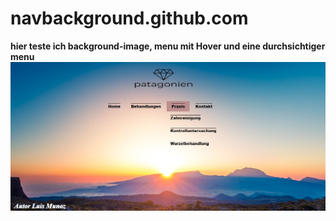 # navbackground.github.com
**hier teste  ich background-image, menu mit Hover und  eine durchsichtiger menu**
![screenshot](https://github.com/lui-ux/navbackground.github.com/blob/master/Sin%20t%C3%ADtulo.jpg)
